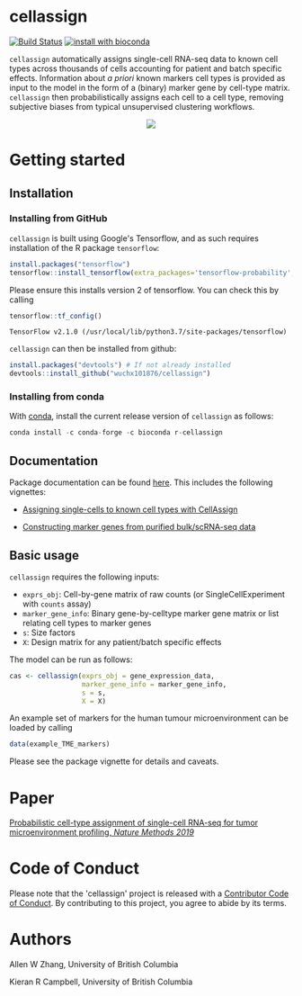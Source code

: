 # cellassign

[![Build Status](https://travis-ci.com/Irrationone/cellassign.svg?token=HqeTkKNZ9uXDwGpFxagC&branch=master)](https://travis-ci.com/Irrationone/cellassign) [![install with bioconda](https://img.shields.io/badge/install%20with-bioconda-brightgreen.svg)](http://bioconda.github.io/recipes/r-cellassign/README.html)


`cellassign` automatically assigns single-cell RNA-seq data to known cell types across thousands of cells accounting for patient and batch specific effects. Information about *a priori* known markers cell types is provided as input to the model in the form of a (binary) marker gene by cell-type matrix. `cellassign` then probabilistically assigns each cell to a cell type, removing subjective biases from typical unsupervised clustering workflows.

<div style="text-align:center">
  <img src="https://github.com/Irrationone/cellassign/raw/master/inst/cellassign_schematic.png"  align="middle"/>
</div>

# Getting started

## Installation


### Installing from GitHub

`cellassign` is built using Google's Tensorflow, and as such requires installation of the R package `tensorflow`:

``` r
install.packages("tensorflow")
tensorflow::install_tensorflow(extra_packages='tensorflow-probability', version = "2.13.1")
```

Please ensure this installs version 2 of tensorflow. You can check this by calling

```r
tensorflow::tf_config()
```

```
TensorFlow v2.1.0 (/usr/local/lib/python3.7/site-packages/tensorflow)
```

`cellassign` can then be installed from github:

``` r
install.packages("devtools") # If not already installed
devtools::install_github("wuchx101876/cellassign")
```


### Installing from conda

With [conda](https://conda.io/miniconda.html), install the current release version of `cellassign` as follows:

``` r
conda install -c conda-forge -c bioconda r-cellassign
```

## Documentation

Package documentation can be found [here](https://irrationone.github.io/cellassign/index.html). This includes the following vignettes:

- [Assigning single-cells to known cell types with CellAssign](https://irrationone.github.io/cellassign/articles/introduction-to-cellassign.html)

- [Constructing marker genes from purified bulk/scRNA-seq data](https://irrationone.github.io/cellassign/articles/constructing-markers-from-purified-data.html)

## Basic usage

`cellassign` requires the following inputs:

* `exprs_obj`: Cell-by-gene matrix of raw counts (or SingleCellExperiment with `counts` assay)
* `marker_gene_info`: Binary gene-by-celltype marker gene matrix or list relating cell types to marker genes
* `s`: Size factors
* `X`: Design matrix for any patient/batch specific effects

The model can be run as follows:

``` r
cas <- cellassign(exprs_obj = gene_expression_data,
                  marker_gene_info = marker_gene_info,
                  s = s,
                  X = X)
```

An example set of markers for the human tumour microenvironment can be loaded by calling

``` r
data(example_TME_markers)

```

Please see the package vignette for details and caveats.

# Paper

[Probabilistic cell-type assignment of single-cell RNA-seq for tumor microenvironment profiling, _Nature Methods 2019_](https://www.nature.com/articles/s41592-019-0529-1)

# Code of Conduct 

Please note that the 'cellassign' project is released with a
[Contributor Code of Conduct](CODE_OF_CONDUCT.md).
By contributing to this project, you agree to abide by its terms.

# Authors

Allen W Zhang, University of British Columbia

Kieran R Campbell, University of British Columbia
